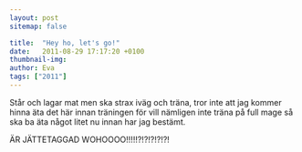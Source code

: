 ```yaml
---
layout: post
sitemap: false

title:  "Hey ho, let's go!"
date:   2011-08-29 17:17:20 +0100
thumbnail-img: 
author: Eva
tags: ["2011"]
---
```


Står och lagar mat men ska strax iväg och träna, tror inte att jag kommer hinna äta det här innan träningen för vill nämligen inte träna på full mage så ska ba äta något litet nu innan har jag bestämt.

ÄR JÄTTETAGGAD WOHOOOO!!!!!?!?!?!?!?!

